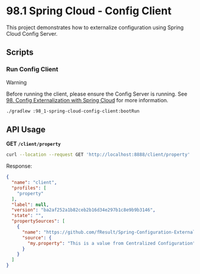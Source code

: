 # 98.1 Spring Cloud - Config Client

This project demonstrates how to externalize configuration using Spring Cloud Config Server.

## Scripts

### Run Config Client

> [!warning]
> Before running the client, please ensure the Config Server is running.
> See [98. Config Externalization with Spring Cloud](../98-config-ext-with-spring-cloud/README.md) for more information.

```bash
./gradlew :98_1-spring-cloud-config-client:bootRun
```

## API Usage

**GET `/client/property`**

```bash
curl --location --request GET 'http://localhost:8888/client/property'
```

Response:

```json
{
  "name": "client",
  "profiles": [
    "property"
  ],
  "label": null,
  "version": "ba2af252a1b82ceb2b16d34e297b1c8e9b9b3146",
  "state": "",
  "propertySources": [
    {
      "name": "https://github.com/fResult/Spring-Configuration-Externalization/application.yml",
      "source": {
        "my.property": "This is a value from Centralized Configuration"
      }
    }
  ]
}
```